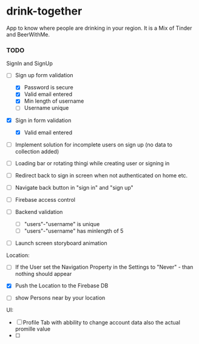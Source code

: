 # drink-together
App to know where people are drinking in your region. It is a Mix of Tinder and BeerWithMe. 

### TODO

SignIn and SignUp

- [ ] Sign up form validation
  - [x] Password is secure
  - [x] Valid email entered
  - [x] Min length of username
  - [ ] Username unique
- [x] Sign in form validation
  - [x] Valid email entered
- [ ] Implement solution for incomplete users on sign up (no data to collection added)
- [ ] Loading bar or rotating thingi while creating user or signing in
- [ ] Redirect back to sign in screen when not authenticated on home etc.
- [ ] Navigate back button in "sign in" and "sign up"
- [ ] Firebase access control
- [ ] Backend validation
  - [ ] "users"-"username" is unique
  - [ ] "users"-"username" has minlength of 5
- [ ] Launch screen storyboard animation


Location:
- [ ] If the User set the Navigation Property in the Settings to "Never" - than nothing should appear
- [x] Push the Location to the Firebase DB
- [ ] show Persons near by your location


UI:
- [ ] Profile Tab with abbility to change account data also the actual promille value
- [ ]
